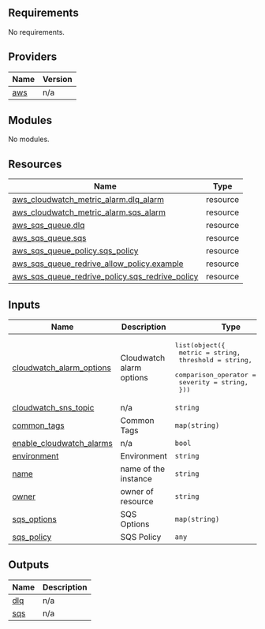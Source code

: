 ## Requirements

No requirements.

## Providers

| Name | Version |
|------|---------|
| <a name="provider_aws"></a> [aws](#provider\_aws) | n/a |

## Modules

No modules.

## Resources

| Name | Type |
|------|------|
| [aws_cloudwatch_metric_alarm.dlq_alarm](https://registry.terraform.io/providers/hashicorp/aws/latest/docs/resources/cloudwatch_metric_alarm) | resource |
| [aws_cloudwatch_metric_alarm.sqs_alarm](https://registry.terraform.io/providers/hashicorp/aws/latest/docs/resources/cloudwatch_metric_alarm) | resource |
| [aws_sqs_queue.dlq](https://registry.terraform.io/providers/hashicorp/aws/latest/docs/resources/sqs_queue) | resource |
| [aws_sqs_queue.sqs](https://registry.terraform.io/providers/hashicorp/aws/latest/docs/resources/sqs_queue) | resource |
| [aws_sqs_queue_policy.sqs_policy](https://registry.terraform.io/providers/hashicorp/aws/latest/docs/resources/sqs_queue_policy) | resource |
| [aws_sqs_queue_redrive_allow_policy.example](https://registry.terraform.io/providers/hashicorp/aws/latest/docs/resources/sqs_queue_redrive_allow_policy) | resource |
| [aws_sqs_queue_redrive_policy.sqs_redrive_policy](https://registry.terraform.io/providers/hashicorp/aws/latest/docs/resources/sqs_queue_redrive_policy) | resource |

## Inputs

| Name | Description | Type | Default | Required |
|------|-------------|------|---------|:--------:|
| <a name="input_cloudwatch_alarm_options"></a> [cloudwatch\_alarm\_options](#input\_cloudwatch\_alarm\_options) | Cloudwatch alarm options | <pre>list(object({<br>    metric              = string,<br>    threshold           = string,<br>    comparison_operator = string,<br>    severity            = string,<br>  }))</pre> | `[]` | no |
| <a name="input_cloudwatch_sns_topic"></a> [cloudwatch\_sns\_topic](#input\_cloudwatch\_sns\_topic) | n/a | `string` | `""` | no |
| <a name="input_common_tags"></a> [common\_tags](#input\_common\_tags) | Common Tags | `map(string)` | `{}` | no |
| <a name="input_enable_cloudwatch_alarms"></a> [enable\_cloudwatch\_alarms](#input\_enable\_cloudwatch\_alarms) | n/a | `bool` | `true` | no |
| <a name="input_environment"></a> [environment](#input\_environment) | Environment | `string` | n/a | yes |
| <a name="input_name"></a> [name](#input\_name) | name of the instance | `string` | n/a | yes |
| <a name="input_owner"></a> [owner](#input\_owner) | owner of resource | `string` | n/a | yes |
| <a name="input_sqs_options"></a> [sqs\_options](#input\_sqs\_options) | SQS Options | `map(string)` | `{}` | no |
| <a name="input_sqs_policy"></a> [sqs\_policy](#input\_sqs\_policy) | SQS Policy | `any` | `""` | no |

## Outputs

| Name | Description |
|------|-------------|
| <a name="output_dlq"></a> [dlq](#output\_dlq) | n/a |
| <a name="output_sqs"></a> [sqs](#output\_sqs) | n/a |
